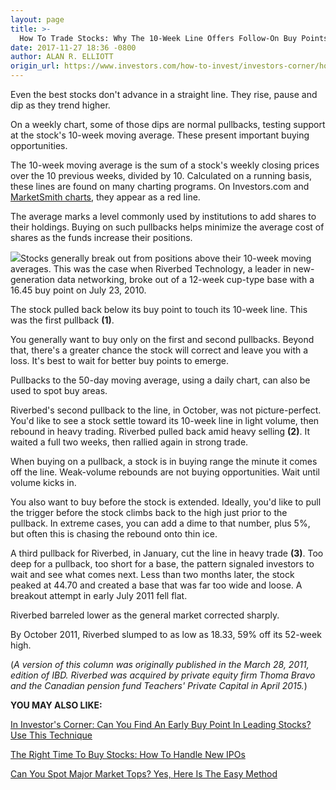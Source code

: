 ```yaml
---
layout: page
title: >-
  How To Trade Stocks: Why The 10-Week Line Offers Follow-On Buy Points
date: 2017-11-27 18:36 -0800
author: ALAN R. ELLIOTT
origin_url: https://www.investors.com/how-to-invest/investors-corner/how-to-trade-stocks-why-the-10-week-line-offers-follow-on-buy-points/
---
```


Even the best stocks don't advance in a straight line. They rise, pause and dip as they trend higher.

On a weekly chart, some of those dips are normal pullbacks, testing support at the stock's 10-week moving average. These present important buying opportunities.

The 10-week moving average is the sum of a stock's weekly closing prices over the 10 previous weeks, divided by 10. Calculated on a running basis, these lines are found on many charting programs. On Investors.com and [MarketSmith charts](https://shop.investors.com/offer/splashresponsive.aspx?id=mssharpen-fixed&src=A012BF), they appear as a red line.

The average marks a level commonly used by institutions to add shares to their holdings. Buying on such pullbacks helps minimize the average cost of shares as the funds increase their positions.

![](https://www.investors.com/wp-content/uploads/2017/11/ICrvbd112717.jpg)Stocks generally break out from positions above their 10-week moving averages. This was the case when Riverbed Technology, a leader in new-generation data networking, broke out of a 12-week cup-type base with a 16.45 buy point on July 23, 2010.

The stock pulled back below its buy point to touch its 10-week line. This was the first pullback **(1)**.

You generally want to buy only on the first and second pullbacks. Beyond that, there's a greater chance the stock will correct and leave you with a loss. It's best to wait for better buy points to emerge.

Pullbacks to the 50-day moving average, using a daily chart, can also be used to spot buy areas.

Riverbed's second pullback to the line, in October, was not picture-perfect. You'd like to see a stock settle toward its 10-week line in light volume, then rebound in heavy trading. Riverbed pulled back amid heavy selling **(2)**. It waited a full two weeks, then rallied again in strong trade.

When buying on a pullback, a stock is in buying range the minute it comes off the line. Weak-volume rebounds are not buying opportunities. Wait until volume kicks in.

You also want to buy before the stock is extended. Ideally, you'd like to pull the trigger before the stock climbs back to the high just prior to the pullback. In extreme cases, you can add a dime to that number, plus 5%, but often this is chasing the rebound onto thin ice.

A third pullback for Riverbed, in January, cut the line in heavy trade **(3)**. Too deep for a pullback, too short for a base, the pattern signaled investors to wait and see what comes next. Less than two months later, the stock peaked at 44.70 and created a base that was far too wide and loose. A breakout attempt in early July 2011 fell flat.

Riverbed barreled lower as the general market corrected sharply.

By October 2011, Riverbed slumped to as low as 18.33, 59% off its 52-week high.

(_A version of this column was originally published in the March 28, 2011, edition of IBD. Riverbed was acquired by private equity firm Thoma Bravo and the Canadian pension fund Teachers' Private Capital in April 2015._)

**YOU MAY ALSO LIKE:**

[In Investor's Corner: Can You Find An Early Buy Point In Leading Stocks? Use This Technique](https://www.investors.com/how-to-invest/investors-corner/looking-for-an-earlier-entry-in-a-stock-learn-how-to-do-this/)

[The Right Time To Buy Stocks: How To Handle New IPOs](https://www.investors.com/how-to-invest/investors-corner/investing-in-ipo-stocks-how-should-you-handle-snapchats-market-debut/)

[Can You Spot Major Market Tops? Yes, Here Is The Easy Method](https://www.investors.com/how-to-invest/investors-corner/how-do-you-spot-a-major-market-top-easy-look-for-heavy-distribution/)
